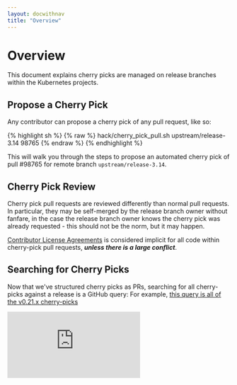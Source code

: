 ```yaml
---
layout: docwithnav
title: "Overview"
---
```

<!-- BEGIN MUNGE: UNVERSIONED_WARNING -->


<!-- END MUNGE: UNVERSIONED_WARNING -->

# Overview

This document explains cherry picks are managed on release branches within the
Kubernetes projects.

## Propose a Cherry Pick

Any contributor can propose a cherry pick of any pull request, like so:

{% highlight sh %}
{% raw %}
hack/cherry_pick_pull.sh upstream/release-3.14 98765
{% endraw %}
{% endhighlight %}

This will walk you through the steps to propose an automated cherry pick of pull
 #98765 for remote branch `upstream/release-3.14`.

## Cherry Pick Review

Cherry pick pull requests are reviewed differently than normal pull requests. In
particular, they may be self-merged by the release branch owner without fanfare,
in the case the release branch owner knows the cherry pick was already
requested - this should not be the norm, but it may happen.

[Contributor License Agreements](http://releases.k8s.io/v1.0.6/CONTRIBUTING.md) is considered implicit
for all code within cherry-pick pull requests, ***unless there is a large
conflict***.

## Searching for Cherry Picks

Now that we've structured cherry picks as PRs, searching for all cherry-picks
against a release is a GitHub query: For example,
[this query is all of the v0.21.x cherry-picks](https://github.com/GoogleCloudPlatform/kubernetes/pulls?utf8=%E2%9C%93&q=is%3Apr+%22automated+cherry+pick%22+base%3Arelease-0.21)


<!-- BEGIN MUNGE: IS_VERSIONED -->
<!-- TAG IS_VERSIONED -->
<!-- END MUNGE: IS_VERSIONED -->


<!-- BEGIN MUNGE: GENERATED_ANALYTICS -->
[![Analytics](https://kubernetes-site.appspot.com/UA-36037335-10/GitHub/docs/devel/cherry-picks.md?pixel)]()
<!-- END MUNGE: GENERATED_ANALYTICS -->

